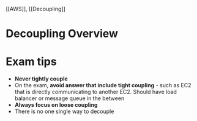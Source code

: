 [[AWS]], [[Decoupling]]

# Decoupling Overview
# Exam tips

- **Never tightly couple**
- On the exam, **avoid answer that include tight coupling** - such as EC2 that is directly communicating to another EC2. Should have load balancer or message queue in the between
- **Always focus on loose coupling**
- There is no one single way to decouple
